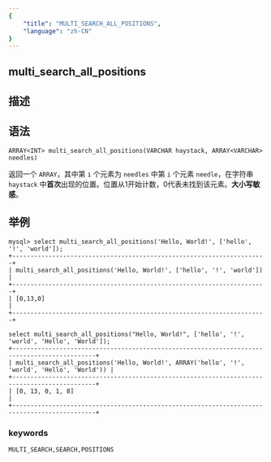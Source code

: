 ```yaml
---
{
    "title": "MULTI_SEARCH_ALL_POSITIONS",
    "language": "zh-CN"
}
---
```


## multi_search_all_positions
## 描述
## 语法

`ARRAY<INT> multi_search_all_positions(VARCHAR haystack, ARRAY<VARCHAR> needles)`

返回一个 `ARRAY`，其中第 `i` 个元素为 `needles` 中第 `i` 个元素 `needle`，在字符串 `haystack` 中**首次**出现的位置。位置从1开始计数，0代表未找到该元素。**大小写敏感**。

## 举例

```
mysql> select multi_search_all_positions('Hello, World!', ['hello', '!', 'world']);
+----------------------------------------------------------------------+
| multi_search_all_positions('Hello, World!', ['hello', '!', 'world']) |
+----------------------------------------------------------------------+
| [0,13,0]                                                             |
+----------------------------------------------------------------------+

select multi_search_all_positions("Hello, World!", ['hello', '!', 'world', 'Hello', 'World']);
+---------------------------------------------------------------------------------------------+
| multi_search_all_positions('Hello, World!', ARRAY('hello', '!', 'world', 'Hello', 'World')) |
+---------------------------------------------------------------------------------------------+
| [0, 13, 0, 1, 8]                                                                            |
+---------------------------------------------------------------------------------------------+
```

### keywords
    MULTI_SEARCH,SEARCH,POSITIONS
